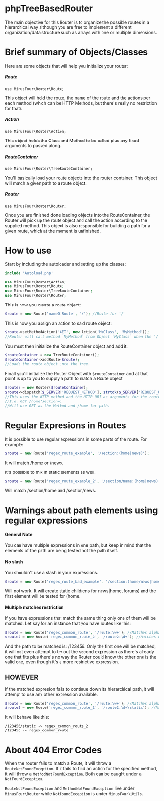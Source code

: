# phpTreeBasedRouter
The main objective for this Router is to organize the possible routes in a hierarchical way 
although you are free to implement a different organization/data structure such as arrays with one or multiple
dimensions.

# Brief summary of Objects/Classes
Here are some objects that will help you initialize your router:

##### Route
`use MinusFour\Router\Route;`

This object will hold the route, the name of the route and the actions per each method (which can be HTTP Methods, 
but there's really no restriction for that).

##### Action
`use MinusFour\Router\Action;`

This object holds the Class and Method to be called plus any fixed arguments to passed along.

##### RouteContainer
`use MinusFour\Router\TreeRouteContainer;`

You'll basically load your route objects into the router container. This object will match a given path to a route
object.

##### Router
`use MinusFour\Router\Router;`

Once you are finished done loading objects into the RouteContainer, the Router will pick up the route object and call
the action according to the supplied method. This object is also responsible for building a path for a given route,
which at the moment is unfinished.

# How to use

Start by including the autoloader and setting up the classes:
```php
include 'Autoload.php'

use MinusFour\Router\Action;
use MinusFour\Router\Route;
use MinusFour\Router\TreeRouteContainer;
use MinusFour\Router\Router;
```

This is how you create a route object:
```php
$route = new Route('nameOfRoute', '/'); //Route for '/'
```

This is how you assign an action to said route object:
```php
$route->setMethodAction('GET', new Action('MyClass', 'MyMethod'));
//Router will call method `MyMethod` from Object `MyClass` when the '/' route is matched and GET method is called.
```

You must then initialize the RouteContainer object and add it.
```php
$routeContainer = new TreeRouteContainer();
$routeContainer->addRoute($route);
//Loads the route object into the tree.
```

Finall you'll initialize the Router Object with `$routeContainer` and at that point is up to you to supply a path
to match a Route object.

```php
$router = new Router($routeContainer);
$route->dispatch($_SERVER['REQUEST_METHOD'], strtok($_SERVER['REQUEST_URI'], '?'));
//This uses the HTTP method and the HTTP URI as arguments for the router.
//I.e. GET /home?section=1
//Will use GET as the Method and /home for path.
```

# Regular Expresions in Routes

It is possible to use regular expressions in some parts of the route. For example:

```php
$route = new Route('regex_route_example', '/section:(home|news)');
```

It will match /home or /news.

It's possible to mix in static elements as well.

```php
$route = new Route('regex_route_example_2', '/section/name:(home|news)');
```

Will match /section/home and /section/news.

# Warnings about path elements using regular expressions

#### General Note

You can have multiple expressions in one path, but keep in mind that the elements of the path are being tested
not the path itself.

#### No slash

You shouldn't use a slash in your expressions.

```php
$route = new Route('regex_route_bad_example', '/section:(home/news|home/forums)');
```

Will not work. It will create static childrens for news|home, forums) and the first element will be tested for (home.

#### Multiple matches restriction

If you have expressions that match the same thing only one of them will be matched. 
Let say for an instance that you have routes like this:

```php
$route = new Route('regex_common_route', '/route:\w+'); //Matches alphanumerical characters.
$route2 = new Route('regex_common_route_2', '/route2:\d+'); //Matches numbers.
```

And the path to be matched is: /123456. Only the first one will be matched, it will not even attempt to try out
the second expression as there's already one that fits plus there's no way the Router could know the other one
is the valid one, even though it's a more restrictive expression.

## HOWEVER

If the matched expresion fails to continue down its hierarchical path, it will attempt to use any other expression
available.

```php
$route = new Route('regex_common_route', '/route:\w+'); //Matches alphanumerical characters.
$route2 = new Route('regex_common_route_2', '/route2:\d+\static'); //Matches numbers.
```

It will behave like this:

```
/123456/static -> regex_common_route_2
/123456 -> regex_common_route
```

# About 404 Error Codes

When the router fails to match a Route, it will throw a `RouteNotFoundException`. If it fails to find an action for
the specified method, it will throw a `MethodNotFoundException`. Both can be caught under a `NotFoundException`.

`RouteNotFoundException` and `MethodNotFoundException` live under `MinusFour\Router` while `NotFoundException`
is under `MinusFour\Utils`.
